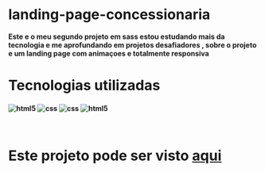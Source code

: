 # landing-page-concessionaria

<b>Este e o meu segundo projeto em sass estou estudando mais da tecnologia e me aprofundando em projetos desafiadores , sobre o projeto e um landing page com animaçoes e totalmente responsiva<b>
<br>

<h1>Tecnologias utilizadas</h1>

<img align="center" alt="html5" src="https://img.shields.io/badge/HTML5-E34F26?style=for-the-badge&logo=html5&logoColor=white"> <img align="center" alt="css" src="https://img.shields.io/badge/CSS3-1572B6?style=for-the-badge&logo=css3&logoColor=white"/> <img align="center" alt="css" src="https://img.shields.io/badge/JavaScript-F7DF1E?style=for-the-badge&logo=javascript&logoColor=black"/> <img align="center" alt="html5" src="https://img.shields.io/badge/Sass-CC6699?style=for-the-badge&logo=sass&logoColor=white">
 <br>
 
 
<br>

<h1>Este projeto pode ser visto  <a href='https://luizh3nr1que.github.io/primeiro-projeto-com-sass/'>aqui</a></h1>


